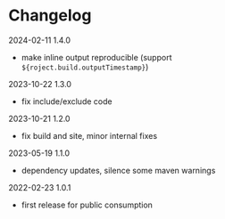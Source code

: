 # Changelog

2024-02-11 1.4.0

* make inline output reproducible (support `${roject.build.outputTimestamp}`)

2023-10-22 1.3.0

* fix include/exclude code

2023-10-21 1.2.0

* fix build and site, minor internal fixes

2023-05-19 1.1.0

* dependency updates, silence some maven warnings

2022-02-23 1.0.1

* first release for public consumption

